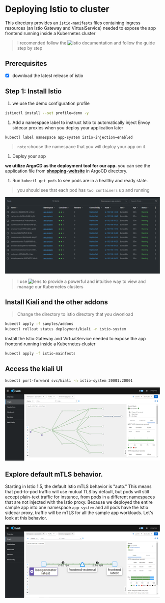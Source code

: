 # Deploying Istio to cluster

This directory provides an `istio-manifests` files containing ingress resources (an Istio Gateway and VirtualService) needed to expose the app frontend running inside a Kubernetes cluster

> I recomended follow the ![`istio`](https://istio.io/latest/docs/setup/getting-started/) documentation and follow the guide step by step

## Prerequisites
- [X] download the latest release of istio

## Step 1: Install Istio
1. we use the demo configuration profile

  ```bash
  istioctl install --set profile=demo -y
  ```

1. Add a namespace label to instruct Istio to automatically inject Envoy sidecar proxies when you deploy your application later

  ```bash
  kubectl label namespace app-system istio-injection=enabled
  ```
> `note:`choose the namespace that you will deploy your app on it

1. Deploy your app

**we utilize ArgoCD as the deployment tool for our app.** you can see the application file from **[shopping-website](../ArgoCD/app-of-apps/shopping-website.yaml)** in ArgoCD directory.

1. Run `kubectl get pods` to see pods are in a healthy and ready state.

 > you should see that each pod has `two containers` up and running 

![app-pods](../images/app-pods.png)   

> I use ![`lens`](https://k8slens.dev/) to provide a powerful and intuitive way to view and manage our Kubernetes clusters

## Install Kiali and the other addons 

> Change the directory to istio directory that you dwonload 
 
  ```bash
  kubectl apply -f samples/addons
  kubectl rollout status deployment/kiali -n istio-system
  ```

 Install the Istio Gateway and VirtualService needed to expose the app frontend running inside a Kubernetes cluster

  ```bash
  kubectl apply -f istio-mainfests
  ```
 ## Access the kiali UI

   ```bash
   kubectl port-forward svc/kiali -n istio-system 20001:20001
   ```
![kiali-graph](../images/kiali.png)

## Explore default mTLS behavior.

Starting in Istio 1.5, the default Istio mTLS behavior is "auto." This means that pod-to-pod traffic will use mutual TLS by default, but pods will still accept plain-text traffic for instance, from pods in a different namespaces that are not injected with the Istio proxy. Because we deployed the entire sample app into one namespace `app-system` and all pods have the Istio sidecar proxy, traffic will be mTLS for all the sample app workloads. Let's look at this behavior.

![kiali-graph](../images/kiali2.png)